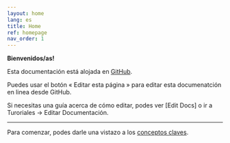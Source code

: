 ```yaml
---
layout: home
lang: es
title: Home
ref: homepage
nav_order: 1
---
```


**Bienvenidos/as!**

Esta documentación está alojada en [GitHub](https://pages.github.com/).

Puedes usar el botón « Editar esta página » para editar esta documenatción en linea desde GitHub.

Si necesitas una guía acerca de cómo editar, podes ver [Edit Docs] o ir a Turoriales → Editar Documentación.

---

Para comenzar, podes darle una vistazo a los [conceptos claves](/es/admin/conceptos-claves.html).
